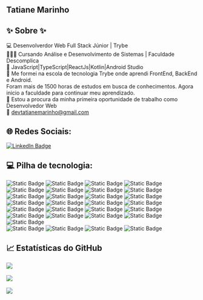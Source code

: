 ## Tatiane Marinho<br>
## ✨ Sobre ✨
💻 Desenvolverdor Web Full Stack Júnior | Trybe<br>
👩🏼‍💻 Cursando Análise e Desenvolvimento de Sistemas | Faculdade Descomplica<br>
💎 JavaScript|TypeScript|ReactJs|Kotlin|Android Studio<br>
💬 Me formei na escola de tecnologia Trybe onde aprendi FrontEnd, BackEnd e Android.<br>
Foram mais de 1500 horas de estudos em busca de conhecimentos. Agora inicio a faculdade para continuar meu aprendizado.<br>
📡 Estou a procura da minha primeira oportunidade de trabalho como Desenvolvedor Web<br>
📧 [devtatianemarinho@gmail.com](mailto:devtatianemarinho@gmail.com)<br>

## 🌐 Redes Sociais:
[![LinkedIn Badge](https://img.shields.io/badge/-Linkedin-blue?style=flat-square&logo=Linkedin&logoColor=white&link=[https://www.linkedin.com/in/marinhotatiane/])]([https://www.linkedin.com/in/marinhotatiane/])



## 💻 Pilha de tecnologia:
![Static Badge](https://img.shields.io/badge/Git-%23181717?logo=Git&logoColor=white)
![Static Badge](https://img.shields.io/badge/HTML5-%23E34F26?logo=html5&logoColor=white)
![Static Badge](https://img.shields.io/badge/CSS-%231572B6?logo=css3&logoColor=white)
![Static Badge](https://img.shields.io/badge/Jest-%23C21325?logo=jest&logoColor=white)
![Static Badge](https://img.shields.io/badge/JavaScript-%23F7DF1E?logo=javascript&logoColor=white)
![Static Badge](https://img.shields.io/badge/TypeScript-%233178C6?logo=typescript&logoColor=white)
![Static Badge](https://img.shields.io/badge/React-%2361DAFB?logo=react&logoColor=white)
![Static Badge](https://img.shields.io/badge/React%20Router-%23CA4245?logo=react%20router&logoColor=white)
![Static Badge](https://img.shields.io/badge/Redux-%23764ABC?logo=redux&logoColor=white)
![Static Badge](https://img.shields.io/badge/Context%20API%20%26%20Hook-%23764ABC?logoColor=white)
![Static Badge](https://img.shields.io/badge/Metodol%C3%B3gias%20%C3%81geis-%23EF4242?logoColor=white)
![Static Badge](https://img.shields.io/badge/Docker-%232496ED?logo=docker&logoColor=white)<br>
![Static Badge](https://img.shields.io/badge/MySQL-%234479A1?logo=mysql&logoColor=white)
![Static Badge](https://img.shields.io/badge/Node.js-%235FA04E?logo=node.js&logoColor=white)
![Static Badge](https://img.shields.io/badge/Express-%23000000?logo=express&logoColor=white)
![Static Badge](https://img.shields.io/badge/Testes%20Unit%C3%A1rios-%2365C179?logoColor=white)
![Static Badge](https://img.shields.io/badge/Arquitetura%20em%20Camadas-%23282828?logoColor=white)
![Static Badge](https://img.shields.io/badge/Rest-%23FF160B?logoColor=white)
![Static Badge](https://img.shields.io/badge/JWT-%23FBBA00?logoColor=white)
![Static Badge](https://img.shields.io/badge/ORM-%23E3695F?logoColor=white)
![Static Badge](https://img.shields.io/badge/Deploiment-%2392003B?logoColor=white)
![Static Badge](https://img.shields.io/badge/POO-%235D5CDE?logoColor=white)
![Static Badge](https://img.shields.io/badge/SOLID-%232C4F7C?logoColor=white)
![Static Badge](https://img.shields.io/badge/Algoritmos-%2300BCB4?logoColor=white)
![Static Badge](https://img.shields.io/badge/Testing%20Library-%23E33332?logo=testing%20library&logoColor=white)<br>
![Static Badge](https://img.shields.io/badge/Python-%233776AB?logo=python&logoColor=white)
![Static Badge](https://img.shields.io/badge/Kotlin-%237F52FF?logo=kotlin&logoColor=white)
![Static Badge](https://img.shields.io/badge/Android-%2334A853?logo=android&logoColor=white)
![Static Badge](https://img.shields.io/badge/Material%20Design%203-%23757575?logo=material%20design&logoColor=white)

## 📈 Estatísticas do GitHub

![](https://github-readme-stats.vercel.app/api?username=TatianeMarinho&theme=radical&hide_border=false&include_all_commits=true&count_private=true)<br/>
<br>
![](https://github-readme-streak-stats.herokuapp.com/?user=TatianeMarinho&theme=radical&hide_border=false)<br/>
<br>
![](https://github-readme-stats.vercel.app/api/top-langs/?username=TatianeMarinho&theme=radical&hide_border=false&include_all_commits=true&count_private=true&layout=compact)
